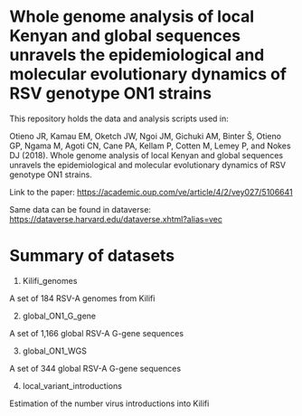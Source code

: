# Whole genome analysis of local Kenyan and global sequences unravels the epidemiological and molecular evolutionary dynamics of RSV genotype ON1 strains

This repository holds the data and analysis scripts used in:

Otieno JR, Kamau EM, Oketch JW, Ngoi JM, Gichuki AM, Binter Š, Otieno GP, Ngama M, Agoti CN, Cane PA, Kellam P, Cotten M, Lemey P, and Nokes DJ (2018). Whole genome analysis of local Kenyan and global sequences unravels the epidemiological and molecular evolutionary dynamics of RSV genotype ON1 strains.

Link to the paper: https://academic.oup.com/ve/article/4/2/vey027/5106641

Same data can be found in dataverse: https://dataverse.harvard.edu/dataverse.xhtml?alias=vec

# Summary of datasets
1. Kilifi_genomes

A set of 184 RSV-A genomes from Kilifi

2. global_ON1_G_gene

A set of 1,166 global RSV-A G-gene sequences

3. global_ON1_WGS

A set of 344 global RSV-A G-gene sequences

4. local_variant_introductions

Estimation of the number virus introductions into Kilifi
